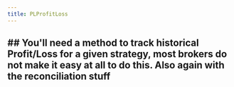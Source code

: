 ```yaml
---
title: PLProfitLoss
---
```


## ## You'll need a method to track historical Profit/Loss for a given strategy, most brokers do not make it easy at all to do this. Also again with the reconciliation stuff
